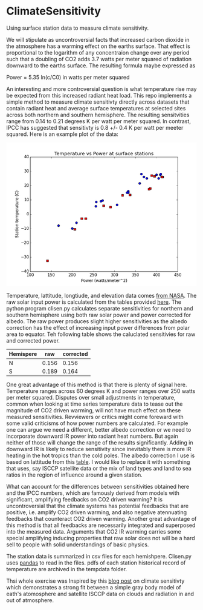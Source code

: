 # ClimateSensitivity

Using surface station data to measure climate sensitivity.

We will stipulate as uncontroversial facts that increased carbon dioxide in the atmosphere has a warming effect on the earths surface.  That effect is  proportional to the logarithm of any concentraion change over any period such that a doubling of CO2 adds 3.7 watts per meter squared of radiation downward to the earths surface.  The resulting formula maybe expressed as

Power = 5.35 ln(c/C0) in watts per meter squared

An interesting and more controversial question is what temperature rise may be expected from this increased radiant heat load.  This repo implements a simple method to measure climate  sensitivty directly across datasets that contain radiant heat and average surface temperatures at selected sites across both northern and southern hemisphere. The resulting sensitvities range from 0.14 to 0.21 degrees K per watt per meter squared.  In contrast, IPCC has suggested that sensitivty is 0.8 +/- 0.4 K per watt per meeter squared. Here is an example plot of the data:

![climate sens](figure_1.png)

Temperature, lattitude, longtiude, and elevation data comes [from NASA](https://data.giss.nasa.gov/gistemp/stdata/).  The raw solar input power is calculated from the tables provided [here](http://applet-magic.com/insolation.htm).  The python program clisen.py calculates separate sensitivities for northern and southern hemisphere using both raw solar power and power corrected for albedo. The raw power produces slight higher sensitivities as the albedo correction has the effect of increasing input power differences from polar area to equator.  Teh following table shows the caluclated sensitivies for raw and corrected power.

  Hemispere|raw|corrected|
 --|------|-----|
 N|0.156|0.156|
 S|0.189|0.164|

One great advantage of this method is that there is plenty of signal here.  Temperature ranges across 60 degrees K and power ranges over 250 watts per meter squared. Disputes over small adjustments in temperature, common when looking at time series temperature data to tease out the magnitude of CO2 driven warming,  will not have much effect on these measured sensitivities.  Revviewers or critics might come foreward with some valid criticisms of how power numbers are calculated.  For example one can argue we need a different, better albedo correction or we need to incorporate downward IR power into radiant heat numbers.  But again neither of those will change the range of the results significantly. Adding in downward IR is likely to reduce sensitivity since inevitably there is more IR heating in the hot tropics than the cold poles.  The albedo correction I use is based on lattitude from this [table](http://www.climatedata.info/forcing/albedo/).  I would like to replace it with something that uses, say ISCCP satellite data or the mix of land types and land to sea ratios in the region of influence around a given station.


What can account for the differences between sensitivities obtained here and the IPCC numbers, which are famously derived from models with significant, amplifying feedbacks on CO2 driven warming?  It is uncontroversial that the climate systems has potential feedbacks that are positive, i.e. amplify CO2 driven warming, and also negative atennuating feedbacks that counteract CO2 driven warming.  Another great advantage of this method is that all feedbacks are necessarily integrated and superposed into the measured data. Arguments that CO2 IR warming carries some special amplifying inducing properties that raw solar does not will be a hard sell to people with solid understandings of basic physics.    

The station data is summarized in csv files for each hemishpere. Clisen.py uses [pandas](https://pandas.pydata.org) to read in the files.  pdfs of each station historical record of temperature are archived in the tempdata folder. 


Thsi whole exercise was Inspired by this [blog post](https://wattsupwiththat.com/2017/01/05/physical-constraints-on-the-climate-sensitivity/) on climate sensitivty which demonstrates a strong fit between a simple gray body model of eath's atomosphere and satellite ISCCP data on clouds and radiation in and out of atmosphere.